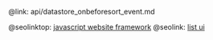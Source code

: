 @link: api/datastore_onbeforesort_event.md

@seolinktop: [javascript website framework](https://webix.com)
@seolink: [list ui](https://webix.com/widget/list/)
